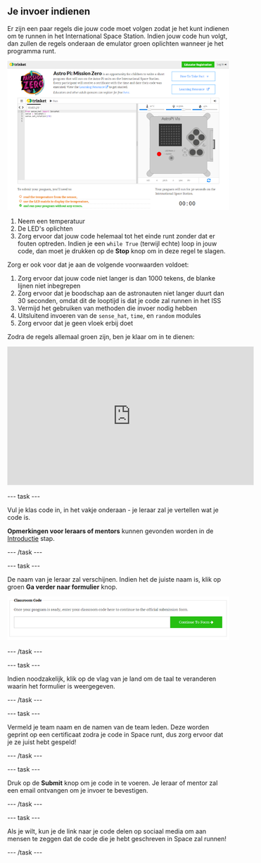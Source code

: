 ## Je invoer indienen

Er zijn een paar regels die jouw code moet volgen zodat je het kunt indienen om te runnen in het International Space Station. Indien jouw code hun volgt, dan zullen de regels onderaan de emulator groen oplichten wanneer je het programma runt.

![Valideer](images/validation.png)

1. Neem een temperatuur
2. De LED's oplichten
3. Zorg ervoor dat jouw code helemaal tot het einde runt zonder dat er fouten optreden. Indien je een `while True` (terwijl echte) loop in jouw code, dan moet je drukken op de **Stop** knop om in deze regel te slagen.

Zorg er ook voor dat je aan de volgende voorwaarden voldoet:

1. Zorg ervoor dat jouw code niet langer is dan 1000 tekens, de blanke lijnen niet inbegrepen
2. Zorg ervoor dat je boodschap aan de astronauten niet langer duurt dan 30 seconden, omdat dit de looptijd is dat je code zal runnen in het ISS
3. Vermijd het gebruiken van methoden die invoer nodig hebben
4. Uitsluitend invoeren van de `sense_hat`, `time`, en `random` modules
5. Zorg ervoor dat je geen vloek erbij doet

Zodra de regels allemaal groen zijn, ben je klaar om in te dienen: 

<iframe width="560" height="315" src="https://www.youtube.com/embed/5sLlhf3FjdU?rel=0" frameborder="0" allowfullscreen mark="crwd-mark"></iframe> 

--- task ---

Vul je klas code in, in het vakje onderaan - je leraar zal je vertellen wat je code is.

**Opmerkingen voor leraars of mentors** kunnen gevonden worden in de [Introductie](https://projects.raspberrypi.org/sv-SE/projects/astro-pi-mission-zero/1) stap.

--- /task ---

--- task ---

De naam van je leraar zal verschijnen. Indien het de juiste naam is, klik op groen **Ga verder naar formulier** knop.

![Ga verder naar het formulier](images/continue-to-form.png)

--- /task ---

--- task ---

Indien noodzakelijk, klik op de vlag van je land om de taal te veranderen waarin het formulier is weergegeven.

--- /task ---

--- task ---

Vermeld je team naam en de namen van de team leden. Deze worden geprint op een certificaat zodra je code in Space runt, dus zorg ervoor dat je ze juist hebt gespeld!

--- /task ---

--- task ---

Druk op de **Submit** knop om je code in te voeren. Je leraar of mentor zal een email ontvangen om je invoer te bevestigen.

--- /task ---

--- task ---

Als je wilt, kun je de link naar je code delen op sociaal media om aan mensen te zeggen dat de code die je hebt geschreven in Space zal runnen!

--- /task ---